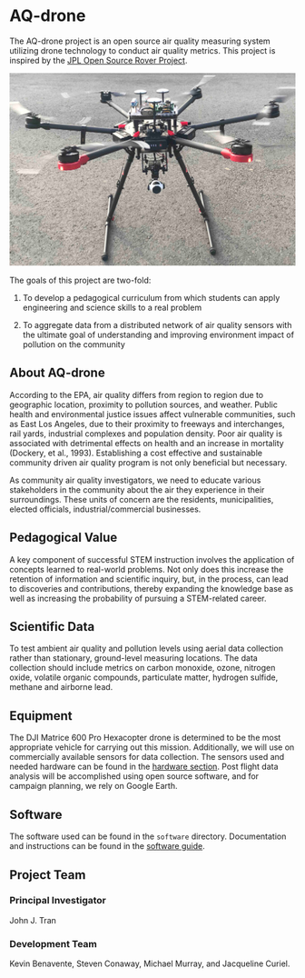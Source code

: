 # AQ-drone

The AQ-drone project is an open source air quality measuring system utilizing drone technology to conduct air quality metrics. This project is inspired by the [JPL Open Source Rover Project](https://github.com/nasa-jpl/open-source-rover).

<img src="images/drone.jpg" width="800">

The goals of this project are two-fold:

1. To develop a pedagogical curriculum from which students can apply engineering and science skills to a real problem

2. To aggregate data from a distributed network of air quality sensors with the ultimate goal of understanding and improving environment impact of pollution on the community

## About AQ-drone

According to the EPA, air quality differs from region to region due to geographic location, proximity to pollution sources, and weather. Public health and environmental justice issues affect vulnerable communities, such as East Los Angeles, due to their proximity to freeways and interchanges, rail yards, industrial complexes and population density. Poor air quality is associated with detrimental effects on health and an increase in mortality (Dockery, et al., 1993). Establishing a cost effective and sustainable community driven air quality program is not only beneficial but necessary.

As community air quality investigators, we need to educate various stakeholders in the community about the air they experience in their surroundings. These units of concern are the residents, municipalities, elected officials, industrial/commercial businesses.

## Pedagogical Value

A key component of successful STEM instruction involves the application of concepts learned to real-world problems. Not only does this increase the retention of information and scientific inquiry, but, in the process, can lead to discoveries and contributions, thereby expanding the knowledge base as well as increasing the probability of pursuing a STEM-related career.

## Scientific Data

To test ambient air quality and pollution levels using aerial data collection rather than stationary, ground-level measuring locations.
The data collection should include metrics on carbon monoxide, ozone, nitrogen oxide, volatile organic compounds, particulate matter, hydrogen sulfide, methane and airborne lead.

## Equipment

The DJI Matrice 600 Pro Hexacopter drone is determined to be the most appropriate vehicle for carrying out this mission. Additionally, we will use on commercially available sensors for data collection. The sensors used and needed hardware can be found in the [hardware section](hardware/README.md). Post flight data analysis will be accomplished using open source software, and for campaign planning, we rely on Google Earth.

## Software

The software used can be found in the `software` directory. Documentation and instructions can be found in the [software guide](software/README.md).

## Project Team

### Principal Investigator

John J. Tran

### Development Team

Kevin Benavente, Steven Conaway, Michael Murray, and Jacqueline Curiel.
